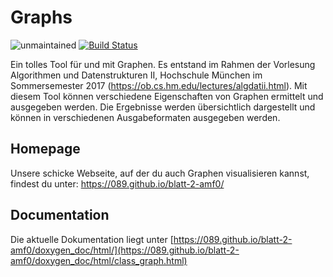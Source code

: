 # Graphs
![unmaintained](http://img.shields.io/badge/status-unmaintained-red.png)
[![Build Status](https://travis-ci.org/089/blatt-2-amf0.svg?branch=master)](https://travis-ci.org/089/blatt-2-amf0)

Ein tolles Tool für und mit Graphen. Es entstand im Rahmen der Vorlesung Algorithmen und Datenstrukturen II, Hochschule München im Sommersemester 2017 (https://ob.cs.hm.edu/lectures/algdatii.html). Mit diesem Tool können verschiedene Eigenschaften von Graphen ermittelt und ausgegeben werden. Die Ergebnisse werden übersichtlich dargestellt und können in verschiedenen Ausgabeformaten ausgegeben werden. 

## Homepage
Unsere schicke Webseite, auf der du auch Graphen visualisieren kannst, findest du unter: https://089.github.io/blatt-2-amf0/

## Documentation
Die aktuelle Dokumentation liegt unter [https://089.github.io/blatt-2-amf0/doxygen_doc/html/](https://089.github.io/blatt-2-amf0/doxygen_doc/html/class_graph.html)

